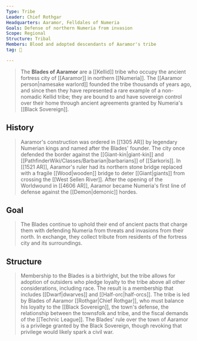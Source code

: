 ```yaml
---
Type: Tribe
Leader: Chief Rothgar
Headquarters: Aaramor, Felldales of Numeria
Goals: Defense of northern Numeria from invasion
Scope: Regional
Structure: Tribal
Members: Blood and adopted descendants of Aaramor's tribe
tag: 👥

---
```


> The **Blades of Aaramor** are a [[Kellid]] tribe who occupy the ancient fortress city of [[Aaramor]] in northern [[Numeria]]. The [[Aaramor person|namesake warlord]] founded the tribe thousands of years ago, and since then they have represented a rare example of a non-nomadic Kellid tribe; they are bound to and have sovereign control over their home through ancient agreements granted by Numeria's [[Black Sovereign]].



## History

> Aaramor's construction was ordered in [[1305 AR]] by legendary Numerian kings and named after the Blades' founder. The city once defended the border against the [[Giant-kin|giant-kin]] and [[PathfinderWiki/Classes/Barbarian|barbarians]] of [[Sarkoris]].
> In [[1521 AR]], Aaramor's ruler had its northern stone bridge replaced with a fragile [[Wood|wooden]] bridge to deter [[Giant|giants]] from crossing the [[West Sellen River]].
> After the opening of the Worldwound in [[4606 AR]], Aaramor became Numeria's first line of defense against the [[Demon|demonic]] hordes.


## Goal

> The Blades continue to uphold their end of ancient pacts that charge them with defending Numeria from threats and invasions from their north. In exchange, they collect tribute from residents of the fortress city and its surroundings.


## Structure

> Membership to the Blades is a birthright, but the tribe allows for adoption of outsiders who pledge loyalty to the tribe above all other considerations, including race. The result is a membership that includes [[Dwarf|dwarves]] and [[Half-orc|half-orcs]].
> The tribe is led by Blades of Aaramor [[Rothgar|Chief Rothgar]], who must balance his loyalty to the [[Black Sovereign]], the town's defense, the relationship between the townsfolk and tribe, and the fiscal demands of the [[Technic League]].
> The Blades' rule over the town of Aaramor is a privilege granted by the Black Sovereign, though revoking that privilege would likely spark a civil war.








